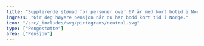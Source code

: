 ```yaml
---
title: "Supplerende stønad for personer over 67 år med kort botid i Norge"
ingress: "Gir deg høyere pensjon når du har bodd kort tid i Norge."
icon: "/src/_includes/svg/pictograms/neutral.svg"
type: ["Pengestøtte"]
area: ["Pensjon"]
---
```

